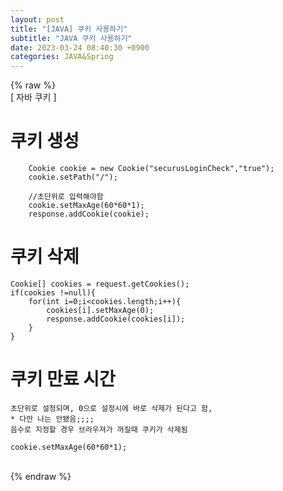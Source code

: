 ```yaml
---  
layout: post  
title: "[JAVA] 쿠키 사용하기"  
subtitle: "JAVA 쿠키 사용하기"  
date: 2023-03-24 08:40:30 +0900  
categories: JAVA&Spring  
---  
```

{% raw %}  
[ 자바 쿠키 ]  
  
  
  
# 쿠키 생성  
  
		Cookie cookie = new Cookie("securusLoginCheck","true");  
		cookie.setPath("/");  
		  
		//초단위로 입력해야함  
		cookie.setMaxAge(60*60*1);  
		response.addCookie(cookie);  
  
  
# 쿠키 삭제  
  
	Cookie[] cookies = request.getCookies();  
	if(cookies !=null){  
		for(int i=0;i<cookies.length;i++){  
			cookies[i].setMaxAge(0);  
			response.addCookie(cookies[i]);  
		}  
	}  
  
  
#  쿠키 만료 시간  
	초단위로 설정되며, 0으로 설정시에 바로 삭제가 된다고 함,  
	* 다만 나는 안됐음;;;;  
	음수로 지정할 경우 브라우져가 꺼질때 쿠키가 삭제됨  
  
	cookie.setMaxAge(60*60*1);  
	  
                                                                                                                                                                                                                                                                                                                                                                                                                                                                                     
{% endraw %}
